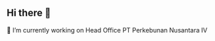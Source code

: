 ## Hi there 👋
🔭 I’m currently working on Head Office PT Perkebunan Nusantara IV 
<!--
**jakabaskara/jakabaskara** is a ✨ _special_ ✨ repository because its `README.md` (this file) appears on your GitHub profile.

Here are some ideas to get you started:


- 📫 How to reach me: @jakabaskara
- 😄 Pronouns: ...
- ⚡ Fun fact: ...
-->
